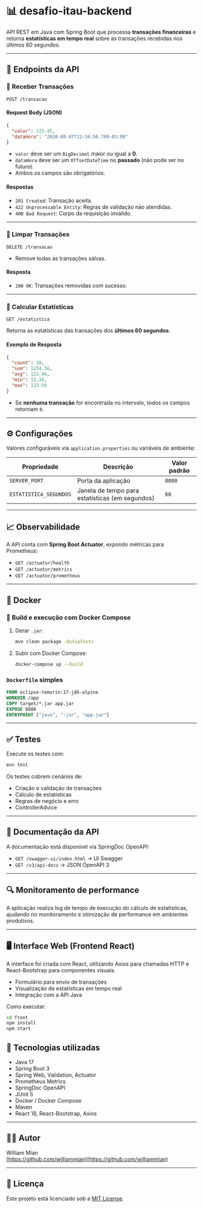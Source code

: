 # 📊 desafio-itau-backend

API REST em Java com Spring Boot que processa **transações financeiras** e retorna **estatísticas em tempo real** sobre as transações recebidas nos últimos 60 segundos.

---

## 🚀 Endpoints da API

### 🔹 Receber Transações
`POST /transacao`

#### Request Body (JSON)
```json
{
  "valor": 123.45,
  "dataHora": "2020-08-07T12:34:56.789-03:00"
}
```

- `valor` deve ser um `BigDecimal` maior ou igual a **0**.
- `dataHora` deve ser um `OffsetDateTime` no **passado** (não pode ser no futuro).
- Ambos os campos são obrigatórios.

#### Respostas
- `201 Created`: Transação aceita.
- `422 Unprocessable Entity`: Regras de validação não atendidas.
- `400 Bad Request`: Corpo da requisição inválido.

---

### 🔹 Limpar Transações
`DELETE /transacao`

- Remove todas as transações salvas.

#### Resposta
- `200 OK`: Transações removidas com sucesso.

---

### 🔹 Calcular Estatísticas
`GET /estatistica`

Retorna as estatísticas das transações dos **últimos 60 segundos**.

#### Exemplo de Resposta
```json
{
  "count": 10,
  "sum": 1234.56,
  "avg": 123.46,
  "min": 12.34,
  "max": 123.56
}
```

- Se **nenhuma transação** for encontrada no intervalo, todos os campos retornam `0`.

---

## ⚙️ Configurações

Valores configuráveis via `application.properties` ou variáveis de ambiente:

| Propriedade                 | Descrição                                     | Valor padrão |
|----------------------------|-----------------------------------------------|--------------|
| `SERVER_PORT`              | Porta da aplicação                            | `8080`       |
| `ESTATISTICA_SEGUNDOS`     | Janela de tempo para estatísticas (em segundos) | `60`         |

---

## 📈 Observabilidade

A API conta com **Spring Boot Actuator**, expondo métricas para Prometheus:

- `GET /actuator/health`
- `GET /actuator/metrics`
- `GET /actuator/prometheus`

---

## 🐳 Docker

### 🔧 Build e execução com Docker Compose

1. Gerar `.jar`:
   ```bash
   mvn clean package -DskipTests
   ```

2. Subir com Docker Compose:
   ```bash
   docker-compose up --build
   ```

### `Dockerfile` simples

```dockerfile
FROM eclipse-temurin:17-jdk-alpine
WORKDIR /app
COPY target/*.jar app.jar
EXPOSE 8080
ENTRYPOINT ["java", "-jar", "app.jar"]
```

---

## ✅ Testes

Execute os testes com:

```bash
mvn test
```

Os testes cobrem cenários de:
- Criação e validação de transações
- Cálculo de estatísticas
- Regras de negócio e erro
- ControllerAdvice

---

## 📄 Documentação da API

A documentação está disponível via SpringDoc OpenAPI:

- `GET /swagger-ui/index.html` → UI Swagger
- `GET /v3/api-docs` → JSON OpenAPI 3

---

## 🔍 Monitoramento de performance

A aplicação realiza log de tempo de execução do cálculo de estatísticas, ajudando no monitoramento e otimização de performance em ambientes produtivos.

---

## 🖥️ Interface Web (Frontend React)

A interface foi criada com React, utilizando Axios para chamadas HTTP e React-Bootstrap para componentes visuais.

- Formulário para envio de transações
- Visualização de estatísticas em tempo real
- Integração com a API Java

Como executar:
```bash
cd front
npm install
npm start
```

## 🧹 Tecnologias utilizadas

- Java 17
- Spring Boot 3
- Spring Web, Validation, Actuator
- Prometheus Metrics
- SpringDoc OpenAPI
- JUnit 5
- Docker / Docker Compose
- Maven
- React 18, React-Bootstrap, Axios

---

## 👨‍💼 Autor

William Mian  
[https://github.com/williammian](https://github.com/williammian)

---

## 📜 Licença

Este projeto está licenciado sob a [MIT License](LICENSE).

